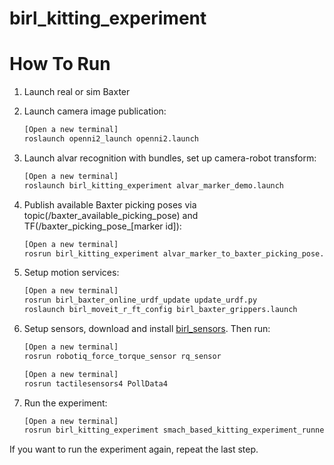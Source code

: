 # birl_kitting_experiment

# How To Run

1. Launch real or sim Baxter

1. Launch camera image publication:

    ```bash
    [Open a new terminal]
    roslaunch openni2_launch openni2.launch
    ```

1. Launch alvar recognition with bundles, set up camera-robot transform:

    ```bash
    [Open a new terminal]
    roslaunch birl_kitting_experiment alvar_marker_demo.launch
    ```

1. Publish available Baxter picking poses via topic(/baxter_available_picking_pose) and TF(/baxter_picking_pose_[marker id]):

    ```bash
    [Open a new terminal]
    rosrun birl_kitting_experiment alvar_marker_to_baxter_picking_pose.py
    ```

1. Setup motion services:

    ```bash
    [Open a new terminal]
    rosrun birl_baxter_online_urdf_update update_urdf.py
    roslaunch birl_moveit_r_ft_config birl_baxter_grippers.launch
    ```

1. Setup sensors, download and install [birl_sensors](https://github.com/birlrobotics/birl_sensors.git). Then run:

    ```bash
    [Open a new terminal]
    rosrun robotiq_force_torque_sensor rq_sensor
    
    [Open a new terminal]
    rosrun tactilesensors4 PollData4
    ```

1. Run the experiment:

    ```bash
    [Open a new terminal]
    rosrun birl_kitting_experiment smach_based_kitting_experiment_runner.py
    ```

If you want to run the experiment again, repeat the last step.
